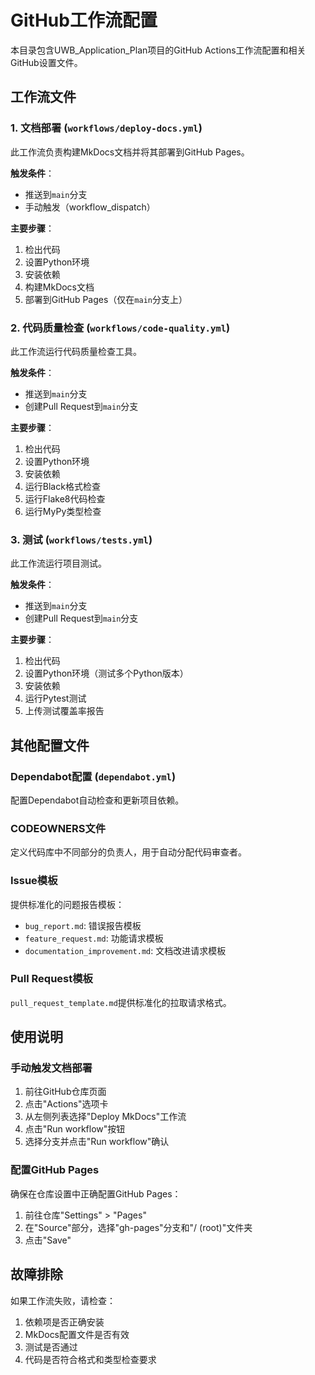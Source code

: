 # GitHub工作流配置

本目录包含UWB_Application_Plan项目的GitHub Actions工作流配置和相关GitHub设置文件。

## 工作流文件

### 1. 文档部署 (`workflows/deploy-docs.yml`)

此工作流负责构建MkDocs文档并将其部署到GitHub Pages。

**触发条件**：
- 推送到`main`分支
- 手动触发（workflow_dispatch）

**主要步骤**：
1. 检出代码
2. 设置Python环境
3. 安装依赖
4. 构建MkDocs文档
5. 部署到GitHub Pages（仅在`main`分支上）

### 2. 代码质量检查 (`workflows/code-quality.yml`)

此工作流运行代码质量检查工具。

**触发条件**：
- 推送到`main`分支
- 创建Pull Request到`main`分支

**主要步骤**：
1. 检出代码
2. 设置Python环境
3. 安装依赖
4. 运行Black格式检查
5. 运行Flake8代码检查
6. 运行MyPy类型检查

### 3. 测试 (`workflows/tests.yml`)

此工作流运行项目测试。

**触发条件**：
- 推送到`main`分支
- 创建Pull Request到`main`分支

**主要步骤**：
1. 检出代码
2. 设置Python环境（测试多个Python版本）
3. 安装依赖
4. 运行Pytest测试
5. 上传测试覆盖率报告

## 其他配置文件

### Dependabot配置 (`dependabot.yml`)

配置Dependabot自动检查和更新项目依赖。

### CODEOWNERS文件

定义代码库中不同部分的负责人，用于自动分配代码审查者。

### Issue模板

提供标准化的问题报告模板：
- `bug_report.md`: 错误报告模板
- `feature_request.md`: 功能请求模板
- `documentation_improvement.md`: 文档改进请求模板

### Pull Request模板

`pull_request_template.md`提供标准化的拉取请求格式。

## 使用说明

### 手动触发文档部署

1. 前往GitHub仓库页面
2. 点击"Actions"选项卡
3. 从左侧列表选择"Deploy MkDocs"工作流
4. 点击"Run workflow"按钮
5. 选择分支并点击"Run workflow"确认

### 配置GitHub Pages

确保在仓库设置中正确配置GitHub Pages：

1. 前往仓库"Settings" > "Pages"
2. 在"Source"部分，选择"gh-pages"分支和"/ (root)"文件夹
3. 点击"Save"

## 故障排除

如果工作流失败，请检查：

1. 依赖项是否正确安装
2. MkDocs配置文件是否有效
3. 测试是否通过
4. 代码是否符合格式和类型检查要求
